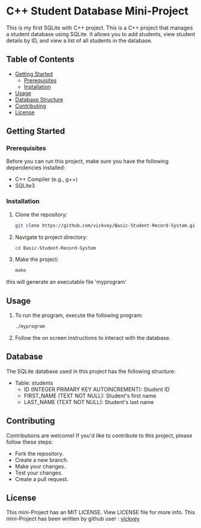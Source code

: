 # C++ Student Database Mini-Project

This is my first SQLite with C++ project.
This is a C++ project that manages a student database using SQLite. It allows you to add students, view student details by ID, and view a list of all students in the database.

## Table of Contents

- [Getting Started](#getting-started)
  - [Prerequisites](#prerequisites)
  - [Installation](#installation)
- [Usage](#usage)
- [Database Structure](#database-structure)
- [Contributing](#contributing)
- [License](#license)

## Getting Started

### Prerequisites

Before you can run this project, make sure you have the following dependencies installed:

- C++ Compiler (e.g., g++)
- SQLite3

### Installation

1. Clone the repository:

   ```sh
   git clone https://github.com/vickvey/Basic-Student-Record-System.git
2. Navigate to project directory:

   ```sh
   cd Basic-Student-Record-System
3. Make the project:
   ```sh
   make
this will generate an executable file 'myprogram'

## Usage
1. To run the program, execute the following program:
    ```sh
    ./myprogram
2. Follow the on screen instructions to interact with the database.

## Database 
The SQLite database used in this project has the following structure:

- Table: students
  - ID (INTEGER PRIMARY KEY AUTOINCREMENT): Student ID
  - FIRST_NAME (TEXT NOT NULL): Student's first name
  - LAST_NAME (TEXT NOT NULL): Student's last name

## Contributing
Contributions are welcome! If you'd like to contribute to this project, please follow these steps:
- Fork the repository.
- Create a new branch.
- Make your changes.
- Test your changes.
- Create a pull request.

## License
This mini-Project has an MIT LICENSE. View LICENSE file for more info.
This mini-Project has been written by github user : [vickvey](https://github.com/vickvey)

    
   
